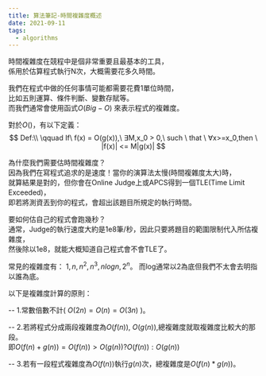 ```yaml
---
title: 算法筆記-時間複雜度概述
date: 2021-09-11
tags: 
  - algorithms
---
```




時間複雜度在競程中是個非常重要且最基本的工具，  
係用於估算程式執行N次，大概需要花多久時間。

我們在程式中做的任何事情可能都需要花費1單位時間，  
比如五則運算、條件判斷、變數存賦等。  
而我們通常會使用函式$O(Big-O)$ 來表示程式的複雜度。  

對於$O()$，有以下定義：  
$$
Def:\\   
\qquad	If\ f(x) = O(g(x)),\ ∃M,x_0 > 0,\ such \ that \ ∀x>=x_0,then \ |f(x)| <= M|g(x)|
$$

為什麼我們需要估時間複雜度？  
因為我們在寫程式追求的是速度！當你的演算法太慢(時間複雜度太大)時，  
就算結果是對的，但你會在Online Judge上或APCS得到一個TLE(Time Limit Exceeded)，  
即若將測資丟到你的程式，會超出該題目所規定的執行時間。

要如何估自己的程式會跑幾秒？  
通常，Judge的執行速度大約是1e8筆/秒，因此只要將題目的範圍限制代入所估複雜度，  
然後除以1e8，就能大概知道自己程式會不會TLE了。

常見的複雜度有： $1,n,n^2,n^3,nlogn,2^n$。
而log通常以2為底但我們不太會去明指以誰為底。  

以下是複雜度計算的原則：

-- 1.常數倍數不計( $O(2n) = O(n) = O(3n)$ )。  

-- 2.若將程式分成兩段複雜度為$O(f(n)),\ O(g(n))$,總複雜度就取複雜度比較大的那段。  
  即$O(f(n)+g(n)) = O(f(n)) > O(g(n)) ? O(f(n)) : O(g(n))$  
  
-- 3.若有一段程式複雜度為$O(f(n))$執行$g(n)$次，總複雜度是$O(f(n)*g(n))$。  
